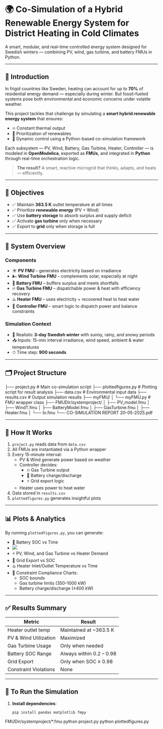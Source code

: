 # 🌍 Co-Simulation of a Hybrid Renewable Energy System for District Heating in Cold Climates

A smart, modular, and real-time controlled energy system designed for Swedish winters — combining PV, wind, gas turbine, and battery FMUs in Python.

---

## 📖 Introduction

In frigid countries like Sweden, heating can account for up to **70%** of residential energy demand — especially during winter. But fossil-fueled systems pose both environmental and economic concerns under volatile weather.

This project tackles that challenge by simulating a **smart hybrid renewable energy system** that ensures:

- 🔥 Constant thermal output  
- 🌱 Prioritization of renewables  
- 🧠 Dynamic control using a Python-based co-simulation framework  

Each subsystem — PV, Wind, Battery, Gas Turbine, Heater, Controller — is modeled in **OpenModelica**, exported as **FMUs**, and integrated in **Python** through real-time orchestration logic.

> **The result?** A smart, reactive microgrid that thinks, adapts, and heats — efficiently.

---

## 🎯 Objectives

- ✅ Maintain **363.5 K** outlet temperature at all times  
- ✅ Prioritize **renewable energy** (PV + Wind)  
- ✅ Use **battery storage** to absorb surplus and supply deficit  
- ✅ Activate **gas turbine** only when necessary  
- ✅ Export to **grid** only when storage is full  

---

## 🧠 System Overview

### Components

- ☀️ **PV FMU** – generates electricity based on irradiance  
- 🌬 **Wind Turbine FMU** – complements solar, especially at night  
- 🔋 **Battery FMU** – buffers surplus and meets shortfalls  
- 🔥 **Gas Turbine FMU** – dispatchable power & heat with efficiency recovery  
- ♨️ **Heater FMU** – uses electricity + recovered heat to heat water  
- 🧠 **Controller FMU** – smart logic to dispatch power and balance constraints  

### Simulation Context

- 📅 Realistic **3-day Swedish winter** with sunny, rainy, and snowy periods  
- 📥 Inputs: 15-min interval irradiance, wind speed, ambient & water temperatures  
- ⏱ Time step: **900 seconds**

---

## 🗂 Project Structure

├── project.py # Main co-simulation script
├── plottedfigures.py # Plotting script for result analysis
├── data.csv # Environmental input data
├── results.csv # Output simulation results
├── myFMU/
│ └── myFMU.py # FMU wrapper class
├── FMUDir/systemproject/
│ ├── PV_model.fmu
│ ├── WindT.fmu
│ ├── BatteryModel.fmu
│ ├── GasTurbine.fmu
│ ├── Heater.fmu
│ └── lo.fmu
└── CO-SIMULATION REPORT 20-05-2025.pdf

---

## 🧪 How It Works

1. `project.py` reads data from `data.csv`
2. All FMUs are instantiated via a Python wrapper
3. Every 15-minute interval:
   - PV & Wind generate power based on weather
   - Controller decides:
     - 🔥 Gas Turbine output
     - 🔋 Battery charge/discharge
     - ⚡ Grid export logic
   - Heater uses power to heat water
4. Data stored in `results.csv`
5. `plottedfigures.py` generates insightful plots

---

## 📊 Plots & Analytics

By running `plottedfigures.py`, you can generate:

- 🔋 Battery SOC vs Time
- ![](Co-Simulation-of-a-Hybrid-Renewable-Energy-System-for-District-Heating-in-Cold-Climates/batterySOC.png)
- ⚡ PV, Wind, and Gas Turbine vs Heater Demand
- 🔄 Grid Export vs SOC
- ♨️ Heater Inlet/Outlet Temperature vs Time
- 🚨 Constraint Compliance Charts:
  - SOC bounds
  - Gas turbine limits (350–1000 kW)
  - Battery charge/discharge (±400 kW)

---

## ✅ Results Summary

| Metric                 | Result                          |
|------------------------|---------------------------------|
| Heater outlet temp     | Maintained at ~363.5 K          |
| PV & Wind Utilization  | Maximized                       |
| Gas Turbine Usage      | Only when needed                |
| Battery SOC Range      | Always within 0.2 – 0.98        |
| Grid Export            | Only when SOC ≥ 0.98            |
| Constraint Violations  | None                            |

---

## 🚀 To Run the Simulation

1. **Install dependencies**:
   ```bash
   pip install pandas matplotlib fmpy

FMUDir/systemproject/*.fmu
python project.py
python plottedfigures.py
